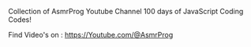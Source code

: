 Collection of AsmrProg Youtube Channel 100 days of JavaScript Coding Codes!

Find Video's on : https://Youtube.com/@AsmrProg